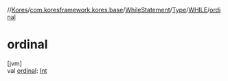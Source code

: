 //[Kores](../../../../../index.md)/[com.koresframework.kores.base](../../../index.md)/[WhileStatement](../../index.md)/[Type](../index.md)/[WHILE](index.md)/[ordinal](ordinal.md)

# ordinal

[jvm]\
val [ordinal](ordinal.md): [Int](https://kotlinlang.org/api/latest/jvm/stdlib/kotlin/-int/index.html)
